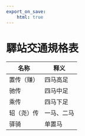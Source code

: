 ```yaml
---
export_on_save:
    html: true
---
```


# 驛站交通規格表

名称|释义
--|--
置传（赚）|四马高足
驰传|四马中足
乘传|四马下足
轺（尧）传|一马、二马
驿骑|单置马